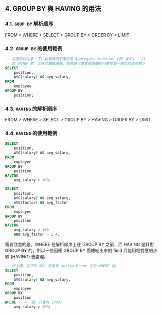 ## 4. GROUP BY 與 HAVING 的用法

### 4.1. ``GOUP BY`` 解析順序
FROM > WHERE > SELECT > GROUP BY > ORDER BY > LIMIT

### 4.2. ``GROUP BY`` 的使用範例
```sql
-- 這裡可以注意一下，如果我們不用任何 Aggregate function (例：AVG(...))
-- 對 GROUP BY 以外的欄做運算，那預設只會拿那個欄位行數在第一順位的值來顯示
SELECT
    position,
    AVG(salary) AS avg_salary,
FROM
    employee
GROUP BY
    position;
```
### 4.3. ``HAVING`` 的解析順序
FROM > WHERE > SELECT > GROUP BY > HAVING > ORDER BY > LIMIT

### 4.4. ``HAVING`` 的使用範例
```sql
SELECT
    position,
    AVG(salary) AS avg_salary,
FROM
    employee
GROUP BY
    position
HAVING
    avg_salary > 100;
```

```sql
SELECT
    position,
    AVG(salary) AS avg_salary,
    AVG(factor) AS avg_factor
FROM
    employee
GROUP BY
    position
HAVING
    avg_salary > 100
    AND avg_factor > 1.4;
```
需要注意的是，WHERE 在解析順序上在 GROUP BY 之前，而 HAVING 是針對 GROUP BY 的，所以一些因應 GROUP BY 而總結出來的 field 只能用相對應的步驟 (HAVING) 去處理。

```sql
-- 如上理，以下的 SQL 是會有 syntax Error 在的 WHERE 處。
SELECT
    position,
    AVG(salary) AS avg_salary,
FROM
    employee
GROUP BY
    position
WHERE -- <- 這一行會有 Error
    avg_salary > 100;
```